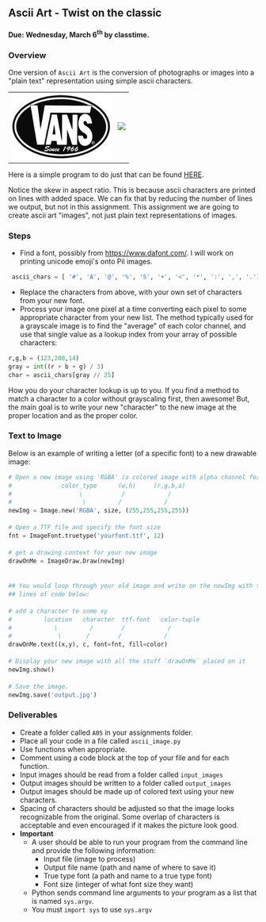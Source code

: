 ## Ascii Art - Twist on the classic
#### Due: Wednesday, March 6<sup>th</sup> by classtime.


### Overview

One version of `Ascii Art` is the conversion of photographs or images into a "plain text" representation using simple ascii characters. 

|            |             |
|:----------:|:-----------:|
| <img src="vans-logo.png" width="200"> | <img src="http://cs.mwsu.edu/~griffin/zcloud/zcloud-files/vans.png" width="200"> |

Here is a simple program to do just that can be found [HERE](./ascii_art.py). 

Notice the skew in aspect ratio. This is because ascii characters are printed on lines with added space. We can fix that by reducing the number of lines we output, but not in this assignment. This assignment we are going to create ascii art "images", not just plain text representations of images.

### Steps

- Find a font, possibly from https://www.dafont.com/. I will work on printing unicode emoji's onto Pil images.

```python
 ascii_chars = [ '#', 'A', '@', '%', 'S', '+', '<', '*', ':', ',', '.']
```
- Replace the characters from above, with your own set of characters from your new font.
- Process your image one pixel at a time converting each pixel to some appropriate character from your new list. The method typically used for a grayscale image is to find the "average" of each color channel, and use that single value as a lookup index from your array of possible characters:

```python
r,g,b = (123,200,14)
gray = int((r + b + g) / 3)
char = ascii_chars[gray // 25]
```
How you do your character lookup is up to you. If you find a method to match a character to a color without grayscaling first, then awesome! But, the main goal is to write your new "character" to the new image at the proper location and as the proper color.

### Text to Image

Below is an example of writing a letter (of a specific font) to a new drawable image:

```python
# Open a new image using 'RGBA' (a colored image with alpha channel for transparency)
#              color_type      (w,h)     (r,g,b,a) 
#                   \           /            /
#                    \         /            /
newImg = Image.new('RGBA', size, (255,255,255,255))

# Open a TTF file and specify the font size
fnt = ImageFont.truetype('yourfont.ttf', 12)

# get a drawing context for your new image
drawOnMe = ImageDraw.Draw(newImg)


## You would loop through your old image and write on the newImg with the 
## lines of code below:

# add a character to some xy 
#         location   character  ttf-font   color-tuple
#            \         /        /            /
#             \       /        /            /
drawOnMe.text((x,y), c, font=fnt, fill=color)

# Display your new image with all the stuff `drawOnMe` placed on it
newImg.show()

# Save the image.
newImg.save('output.jpg')
```

### Deliverables

- Create a folder called `A05` in your assignments folder.
- Place all your code in a file called `ascii_image.py`
- Use functions when appropriate.
- Comment using a code block at the top of your file and for each function.
- Input images should be read from a folder called `input_images` 
- Output images should be written to a folder called `output_images`
- Output images should be made up of colored text using your new characters. 
- Spacing of characters should be adjusted so that the image looks recognizable from the original. Some overlap of characters is acceptable and even encouraged if it makes the picture look good.
- **Important**
    - A user should be able to run your program from the command line and provide the following information:
        - Input file (image to process)
        - Output file name (path and name of where to save it)
        - True type font (a path and name to a true type font)
        - Font size (integer of what font size they want)
    - Python sends command line arguments to your program as a list that is named `sys.argv`. 
    - You must `import sys` to use `sys.argv`
    
    
